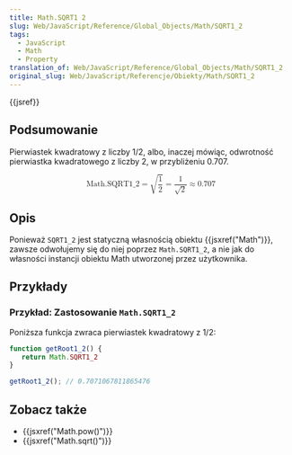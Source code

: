 ```yaml
---
title: Math.SQRT1 2
slug: Web/JavaScript/Reference/Global_Objects/Math/SQRT1_2
tags:
  - JavaScript
  - Math
  - Property
translation_of: Web/JavaScript/Reference/Global_Objects/Math/SQRT1_2
original_slug: Web/JavaScript/Referencje/Obiekty/Math/SQRT1_2
---
```

{{jsref}}

## Podsumowanie

Pierwiastek kwadratowy z liczby 1/2, albo, inaczej mówiąc, odwrotność pierwiastka kwadratowego z liczby 2, w przybliżeniu 0.707.

<math display="block"><semantics><mrow><mstyle mathvariant="monospace"><mi>Math.SQRT1_2</mi></mstyle><mo>=</mo><msqrt><mfrac><mn>1</mn><mn>2</mn></mfrac></msqrt><mo>=</mo><mfrac><mn>1</mn><msqrt><mn>2</mn></msqrt></mfrac><mo>≈</mo><mn>0.707</mn></mrow><annotation encoding="TeX">\mathtt{\mi{Math.SQRT1_2}} = \sqrt{\frac{1}{2}} = \frac{1}{\sqrt{2}} \approx 0.707</annotation></semantics></math>

## Opis

Ponieważ `SQRT1_2` jest statyczną własnością obiektu {{jsxref("Math")}}, zawsze odwołujemy się do niej poprzez `Math.SQRT1_2`, a nie jak do własności instancji obiektu Math utworzonej przez użytkownika.

## Przykłady

### Przykład: Zastosowanie `Math.SQRT1_2`

Poniższa funkcja zwraca pierwiastek kwadratowy z 1/2:

```js
function getRoot1_2() {
   return Math.SQRT1_2
}

getRoot1_2(); // 0.7071067811865476
```

## Zobacz także

- {{jsxref("Math.pow()")}}
- {{jsxref("Math.sqrt()")}}
